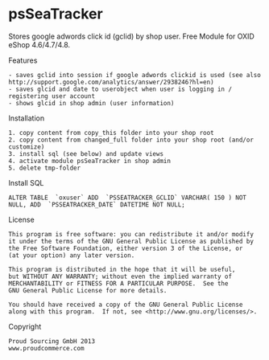 psSeaTracker
============

Stores google adwords click id (gclid) by shop user.
Free Module for OXID eShop 4.6/4.7/4.8.


Features

	- saves gclid into session if google adwords clickid is used (see also http://support.google.com/analytics/answer/2938246?hl=en)
	- saves glcid and date to userobject when user is logging in / registering user account
	- shows glcid in shop admin (user information)


Installation

	1. copy content from copy_this folder into your shop root
	2. copy content from changed_full folder into your shop root (and/or customize)
	3. install sql (see below) and update views
	4. activate module psSeaTracker in shop admin
	5. delete tmp-folder


Install SQL

	ALTER TABLE  `oxuser` ADD  `PSSEATRACKER_GCLID` VARCHAR( 150 ) NOT NULL, ADD  `PSSEATRACKER_DATE` DATETIME NOT NULL;


License

    This program is free software: you can redistribute it and/or modify
    it under the terms of the GNU General Public License as published by
    the Free Software Foundation, either version 3 of the License, or
    (at your option) any later version.

    This program is distributed in the hope that it will be useful,
    but WITHOUT ANY WARRANTY; without even the implied warranty of
    MERCHANTABILITY or FITNESS FOR A PARTICULAR PURPOSE.  See the
    GNU General Public License for more details.

    You should have received a copy of the GNU General Public License
    along with this program.  If not, see <http://www.gnu.org/licenses/>.
    

Copyright

	Proud Sourcing GmbH 2013
	www.proudcommerce.com
